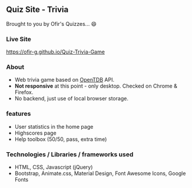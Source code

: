 ## Quiz Site - Trivia

Brought to you by Ofir's Quizzes... :smile:

### Live Site
https://ofir-g.github.io/Quiz-Trivia-Game

### About
- Web trivia game based on [OpenTDB](https://opentdb.com "OpenTBD") API.
- **Not responsive** at this point - only desktop. Checked on Chrome & Firefox.
- No backend, just use of local browser storage.

### features
- User statistics in the home page
- Highscores page
- Help toolbox (50/50, pass, extra time)

### Technologies / Libraries / frameworks used
- HTML, CSS, Javascript (jQuery)
- Bootstrap, Animate.css, Material Design, Font Awesome Icons, Google Fonts